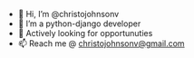 - 👋 Hi, I’m @christojohnsonv
- 🌱 I’m a python-django developer
- 💞️ Actively looking for opportunuties
- 📫 Reach me @ christojohnsonv@gmail.com

<!---
christojohnsonv/christojohnsonv is a ✨ special ✨ repository because its `README.md` (this file) appears on your GitHub profile.
You can click the Preview link to take a look at your changes.
--->
